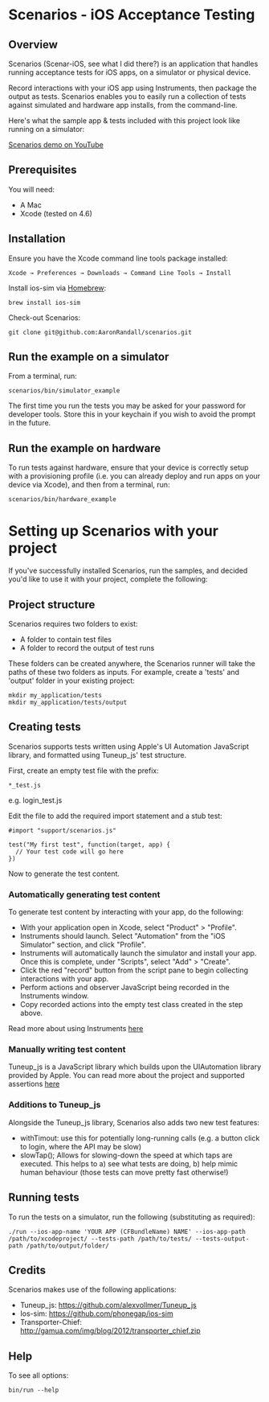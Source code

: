 # Scenarios - iOS Acceptance Testing

## Overview
Scenarios (Scenar-iOS, see what I did there?) is an application that handles running acceptance tests for iOS apps, on a simulator or physical device. 

Record interactions with your iOS app using Instruments, then package the output as tests.  Scenarios enables you to easily run a collection of tests against simulated and hardware app installs, from the command-line.

Here's what the sample app & tests included with this project look like running on a simulator:

[Scenarios demo on YouTube](http://www.youtube.com/watch?v=sdYtScmuWCk)

## Prerequisites

You will need:
* A Mac
* Xcode (tested on 4.6)

## Installation

Ensure you have the Xcode command line tools package installed: 

    Xcode → Preferences → Downloads → Command Line Tools → Install

Install ios-sim via [Homebrew](http://mxcl.github.io/homebrew/): 

    brew install ios-sim

Check-out Scenarios:

    git clone git@github.com:AaronRandall/scenarios.git

## Run the example on a simulator
From a terminal, run:

    scenarios/bin/simulator_example

The first time you run the tests you may be asked for your password for developer tools. Store this in your keychain if you wish to avoid the prompt in the future.

## Run the example on hardware
To run tests against hardware, ensure that your device is correctly setup with a provisioning profile (i.e. you can already deploy and run apps on your device via Xcode), and then from a terminal, run:

    scenarios/bin/hardware_example

# Setting up Scenarios with your project #
If you've successfully installed Scenarios, run the samples, and decided you'd like to use it with your project, complete the following:

## Project structure
Scenarios requires two folders to exist:

* A folder to contain test files
* A folder to record the output of test runs

These folders can be created anywhere, the Scenarios runner will take the paths of these two folders as inputs.  For example, create a 'tests' and 'output' folder in your existing project:

    mkdir my_application/tests
    mkdir my_application/tests/output

## Creating tests
Scenarios supports tests written using Apple's UI Automation JavaScript library, and formatted using Tuneup_js' test structure.

First, create an empty test file with the prefix:

    *_test.js

e.g. login_test.js

Edit the file to add the required import statement and a stub test:

    #import "support/scenarios.js"

    test("My first test", function(target, app) {
      // Your test code will go here
    })

Now to generate the test content.

### Automatically generating test content
To generate test content by interacting with your app, do the following:

* With your application open in Xcode, select "Product" > "Profile".
* Instruments should launch. Select "Automation" from the "iOS Simulator" section, and click "Profile".
* Instruments will automatically launch the simulator and install your app.  Once this is complete, under "Scripts", select "Add" > "Create".
* Click the red "record" button from the script pane to begin collecting interactions with your app.
* Perform actions and observer JavaScript being recorded in the Instruments window.
* Copy recorded actions into the empty test class created in the step above.

Read more about using Instruments [here](http://developer.apple.com/library/mac/#documentation/developertools/Conceptual/InstrumentsUserGuide/UsingtheAutomationInstrument/UsingtheAutomationInstrument.html#//apple_ref/doc/uid/TP40004652-CH20-SW1)

### Manually writing test content
Tuneup_js is a JavaScript library which builds upon the UIAutomation library provided by Apple.  You can read more about the project and supported assertions [here](https://github.com/alexvollmer/Tuneup_js)

### Additions to Tuneup_js
Alongside the Tuneup_js library, Scenarios also adds two new test features:

* withTimout: use this for potentially long-running calls (e.g. a button click to login, where the API may be slow)
* slowTap();  Allows for slowing-down the speed at which taps are executed.  This helps to a) see what tests are doing, b) help mimic human behaviour (those tests can move pretty fast otherwise!)

## Running tests

To run the tests on a simulator, run the following (substituting as required):

    ./run --ios-app-name 'YOUR APP (CFBundleName) NAME' --ios-app-path /path/to/xcodeproject/ --tests-path /path/to/tests/ --tests-output-path /path/to/output/folder/

## Credits
Scenarios makes use of the following applications:

* Tuneup_js: https://github.com/alexvollmer/Tuneup_js
* Ios-sim: https://github.com/phonegap/ios-sim
* Transporter-Chief: http://gamua.com/img/blog/2012/transporter_chief.zip

## Help

To see all options:

    bin/run --help
